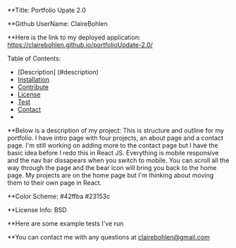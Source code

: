 
**Title: Portfolio Upate 2.0

**Github UserName: ClaireBohlen

**Here is the link to my deployed application:  https://clairebohlen.github.io/portfolioUpdate-2.0/

Table of Contents: 
* [Description] (#description)
* [Installation](#install)
* [Contribute](#guidlines)
* [License](#license)
* [Test](#test)
* [Contact](#contact)
* 

**Below is a description of my project: This is structure and outline for my portfolio. I have intro page with four projects, an about page and a contact page. I'm still working on adding more to the contact page but I have the basic idea before I redo this in React JS. Everything is mobile responsive and the nav bar dissapears when you switch to mobile. You can scroll all the way through the page and the bear icon will bring you back to the home page. My projects are on the home page but I'm thinking about moving them to their own page in React. 

**Color Scheme:
#42ffba
#23153c
 
       
**License Info: BSD
        
**Here are some example tests I've run 
        
**You can contact me with any questions at clairebohlen@gmail.com